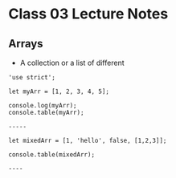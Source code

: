 # Class 03 Lecture Notes

## Arrays

- A collection or a list of different

```
'use strict';

let myArr = [1, 2, 3, 4, 5];

console.log(myArr);
console.table(myArr);

-----

let mixedArr = [1, 'hello', false, [1,2,3]];

console.table(mixedArr);

----


```